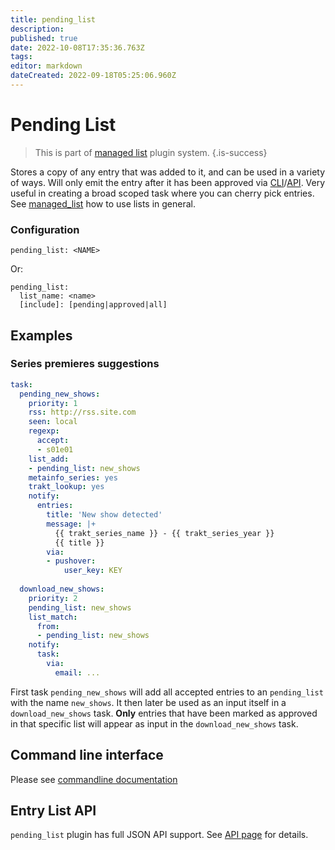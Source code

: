```yaml
---
title: pending_list
description: 
published: true
date: 2022-10-08T17:35:36.763Z
tags: 
editor: markdown
dateCreated: 2022-09-18T05:25:06.960Z
---
```


# Pending List
> This is part of [managed list](/Plugins/List) plugin system.
{.is-success}

Stores a copy of any entry that was added to it, and can be used in a variety of ways. Will only emit the entry after it has been approved via [CLI](/CLI/pending-list)/[API](/API). Very useful in creating a broad scoped task where you can cherry pick entries.  
See [managed_list](/Plugins/List/) how to use lists in general. 

### Configuration

```text
pending_list: <NAME>
```

Or:

```text
pending_list: 
  list_name: <name>
  [include]: [pending|approved|all]
```


## Examples


### Series premieres suggestions

```yaml
task:
  pending_new_shows:
    priority: 1
    rss: http://rss.site.com
    seen: local
    regexp:
      accept:
      - s01e01
    list_add:
    - pending_list: new_shows
    metainfo_series: yes
    trakt_lookup: yes
    notify:
      entries:
        title: 'New show detected'
        message: |+
          {{ trakt_series_name }} - {{ trakt_series_year }}
          {{ title }} 
        via:
        - pushover:
            user_key: KEY
    
  download_new_shows:
    priority: 2
    pending_list: new_shows
    list_match:
      from:
      - pending_list: new_shows
    notify:
      task:
        via:
          email: ...
```

First task `pending_new_shows` will add all accepted entries to an `pending_list` with the name `new_shows`. It then later be used as an input itself in a `download_new_shows` task. **Only** entries that have been marked as approved in that specific list will appear as input in the `download_new_shows` task.


## Command line interface

Please see [commandline documentation](/CLI/pending-list)

## Entry List API
`pending_list` plugin has full JSON API support. See [API page](https://flexget.com/API) for details.